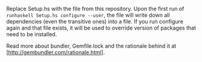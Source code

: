 Replace Setup.hs with the file from this repository. Upon the first run of
`runhaskell Setup.hs configure --user`, the file will write down all
dependencies (even the transitive ones) into a file. If you run configure
again and that file exists, it will be used to override version of packages
that need to be installed.

Read more about bundler, Gemfile.lock and the rationale behind it at
[http://gembundler.com/rationale.html].
